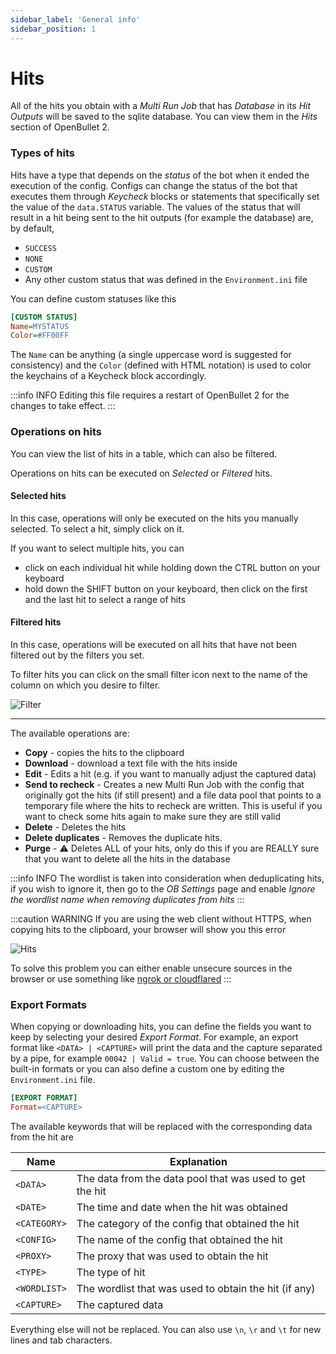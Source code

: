 ```yaml
---
sidebar_label: 'General info'
sidebar_position: 1
---
```


# Hits

All of the hits you obtain with a *Multi Run Job* that has *Database* in its *Hit Outputs* will be saved to the sqlite database. You can view them in the *Hits* section of OpenBullet 2.

### Types of hits
Hits have a type that depends on the *status* of the bot when it ended the execution of the config. Configs can change the status of the bot that executes them through *Keycheck* blocks or statements that specifically set the value of the `data.STATUS` variable. The values of the status that will result in a hit being sent to the hit outputs (for example the database) are, by default,

- `SUCCESS`
- `NONE`
- `CUSTOM`
- Any other custom status that was defined in the `Environment.ini` file

You can define custom statuses like this

```ini title="Environment.ini"
[CUSTOM STATUS]
Name=MYSTATUS
Color=#FF00FF
```

The `Name` can be anything (a single uppercase word is suggested for consistency) and the `Color` (defined with HTML notation) is used to color the keychains of a Keycheck block accordingly.

:::info INFO
Editing this file requires a restart of OpenBullet 2 for the changes to take effect.
:::

### Operations on hits
You can view the list of hits in a table, which can also be filtered.

Operations on hits can be executed on *Selected* or *Filtered* hits.

#### Selected hits
In this case, operations will only be executed on the hits you manually selected. To select a hit, simply click on it.

If you want to select multiple hits, you can
- click on each individual hit while holding down the CTRL button on your keyboard
- hold down the SHIFT button on your keyboard, then click on the first and the last hit to select a range of hits

#### Filtered hits
In this case, operations will be executed on all hits that have not been filtered out by the filters you set.

To filter hits you can click on the small filter icon next to the name of the column on which you desire to filter.

![Filter](/img/hits/filter.png)

---

The available operations are:
- **Copy** - copies the hits to the clipboard
- **Download** - download a text file with the hits inside
- **Edit** - Edits a hit (e.g. if you want to manually adjust the captured data)
- **Send to recheck** - Creates a new Multi Run Job with the config that originally got the hits (if still present) and a file data pool that points to a temporary file where the hits to recheck are written. This is useful if you want to check some hits again to make sure they are still valid
- **Delete** - Deletes the hits
- **Delete duplicates** - Removes the duplicate hits.
- **Purge** - ⚠️ Deletes ALL of your hits, only do this if you are REALLY sure that you want to delete all the hits in the database

:::info INFO
The wordlist is taken into consideration when deduplicating hits, if you wish to ignore it, then go to the *OB Settings* page and enable *Ignore the wordlist name when removing duplicates from hits*
:::

:::caution WARNING
If you are using the web client without HTTPS, when copying hits to the clipboard, your browser will show you this error

![Hits](/img/jobs/multi-run-job/clipboard-error.png)

To solve this problem you can either enable unsecure sources in the browser or use something like [ngrok or cloudflared](https://discourse.openbullet.dev/t/your-openbullet-online/925)
:::

### Export Formats
When copying or downloading hits, you can define the fields you want to keep by selecting your desired *Export Format*. For example, an export format like `<DATA> | <CAPTURE>` will print the data and the capture separated by a pipe, for example `00042 | Valid = true`. You can choose between the built-in formats or you can also define a custom one by editing the `Environment.ini` file.

```ini title="Environment.ini"
[EXPORT FORMAT]
Format=<CAPTURE>
```

The available keywords that will be replaced with the corresponding data from the hit are

| Name              | Explanation                                            |
|-------------------|--------------------------------------------------------|
|`<DATA>`           |The data from the data pool that was used to get the hit|
|`<DATE>`           |The time and date when the hit was obtained|
|`<CATEGORY>`       |The category of the config that obtained the hit|
|`<CONFIG>`         |The name of the config that obtained the hit|
|`<PROXY>`          |The proxy that was used to obtain the hit|
|`<TYPE>`           |The type of hit|
|`<WORDLIST>`       |The wordlist that was used to obtain the hit (if any)|
|`<CAPTURE>`        |The captured data|

Everything else will not be replaced. You can also use `\n`, `\r` and `\t` for new lines and tab characters.
